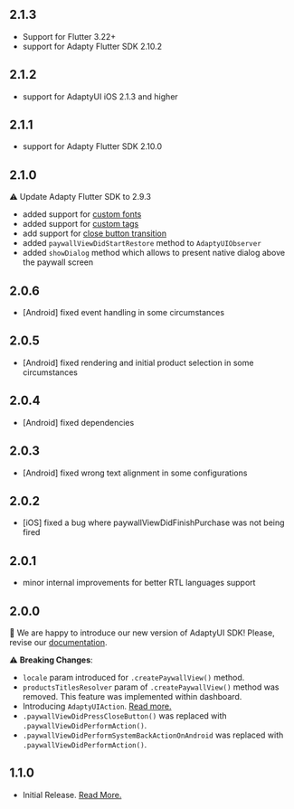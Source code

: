 ## 2.1.3
- Support for Flutter 3.22+
- support for Adapty Flutter SDK 2.10.2

## 2.1.2
- support for AdaptyUI iOS 2.1.3 and higher
  
## 2.1.1
- support for Adapty Flutter SDK 2.10.0
  
## 2.1.0
⚠️ Update Adapty Flutter SDK to 2.9.3

- added support for [custom fonts](https://docs.adapty.io/docs/using-custom-fonts-in-paywall-builder)
- added support for [custom tags](https://docs.adapty.io/docs/custom-tags-in-paywall-builder)
- add support for [close button transition](https://docs.adapty.io/docs/paywall-layout-and-products#close-button-its-style-placement-and-fade-in-animation)
- added `paywallViewDidStartRestore` method to `AdaptyUIObserver`
- added `showDialog` method which allows to present native dialog above the paywall screen

## 2.0.6

- [Android] fixed event handling in some circumstances

## 2.0.5

- [Android] fixed rendering and initial product selection in some circumstances

## 2.0.4

- [Android] fixed dependencies

## 2.0.3

- [Android] fixed wrong text alignment in some configurations

## 2.0.2

- [iOS] fixed a bug where paywallViewDidFinishPurchase was not being fired

## 2.0.1

- minor internal improvements for better RTL languages support

## 2.0.0

🎉 We are happy to introduce our new version of AdaptyUI SDK! Please, revise our [documentation](https://docs.adapty.io/docs/paywall-builder-installation-flutter).

⚠️ **Breaking Changes**:

- `locale` param introduced for `.createPaywallView()` method.
- `productsTitlesResolver` param of `.createPaywallView()` method was removed. This feature was implemented within dashboard.
- Introducing `AdaptyUIAction`. [Read more.](https://docs.adapty.io/docs/paywall-builder-events-flutter#actions)
- `.paywallViewDidPressCloseButton()` was replaced with `.paywallViewDidPerformAction()`.
- `.paywallViewDidPerformSystemBackActionOnAndroid` was replaced with `.paywallViewDidPerformAction()`.

## 1.1.0

- Initial Release. [Read More.](https://docs.adapty.io/docs/paywall-builder-getting-started)
